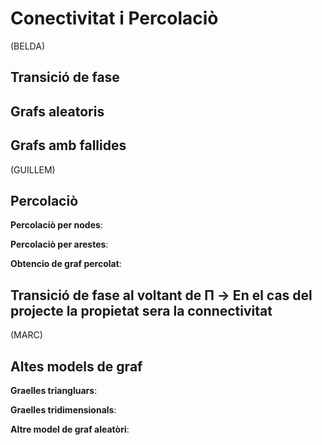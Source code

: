 # Conectivitat i Percolaciò

(BELDA)

## Transició de fase

## Grafs aleatoris

## Grafs amb fallides

(GUILLEM)

## Percolaciò

**Percolaciò per nodes**:

**Percolaciò per arestes**:

**Obtencio de graf percolat**:

## Transició de fase al voltant de Π → En el cas del projecte la propietat sera la connectivitat

(MARC)

## Altes models de graf

**Graelles triangluars**:

**Graelles tridimensionals**:

**Altre model de graf aleatòri**:
